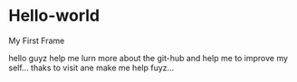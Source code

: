 # Hello-world
My First Frame

hello guyz help me lurn more about the git-hub and help me to improve my self... thaks to visit ane make me help fuyz... 
